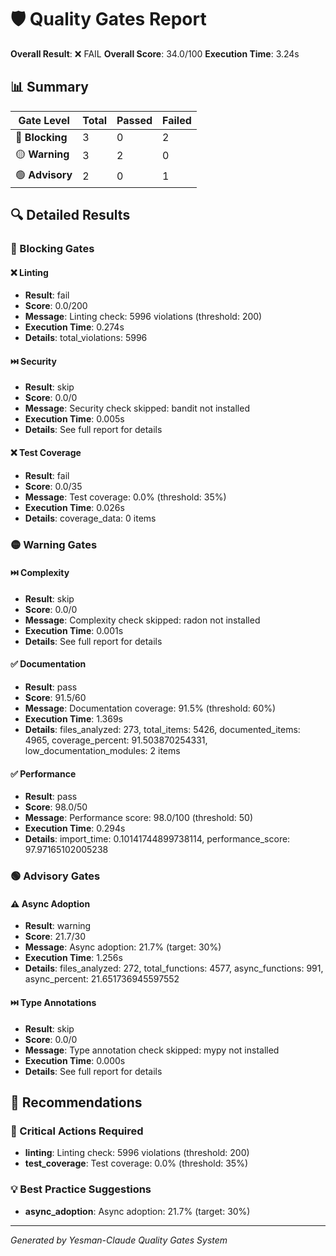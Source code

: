 # 🛡️ Quality Gates Report

**Overall Result**: ❌ FAIL
**Overall Score**: 34.0/100
**Execution Time**: 3.24s

## 📊 Summary

| Gate Level | Total | Passed | Failed |
|------------|-------|--------|--------|
| 🔴 **Blocking** | 3 | 0 | 2 |
| 🟡 **Warning** | 3 | 2 | 0 |
| 🟢 **Advisory** | 2 | 0 | 1 |

## 🔍 Detailed Results

### 🔴 Blocking Gates

#### ❌ Linting
- **Result**: fail
- **Score**: 0.0/200
- **Message**: Linting check: 5996 violations (threshold: 200)
- **Execution Time**: 0.274s
- **Details**: total_violations: 5996

#### ⏭️ Security
- **Result**: skip
- **Score**: 0.0/0
- **Message**: Security check skipped: bandit not installed
- **Execution Time**: 0.005s
- **Details**: See full report for details

#### ❌ Test Coverage
- **Result**: fail
- **Score**: 0.0/35
- **Message**: Test coverage: 0.0% (threshold: 35%)
- **Execution Time**: 0.026s
- **Details**: coverage_data: 0 items

### 🟡 Warning Gates

#### ⏭️ Complexity
- **Result**: skip
- **Score**: 0.0/0
- **Message**: Complexity check skipped: radon not installed
- **Execution Time**: 0.001s
- **Details**: See full report for details

#### ✅ Documentation
- **Result**: pass
- **Score**: 91.5/60
- **Message**: Documentation coverage: 91.5% (threshold: 60%)
- **Execution Time**: 1.369s
- **Details**: files_analyzed: 273, total_items: 5426, documented_items: 4965, coverage_percent: 91.503870254331, low_documentation_modules: 2 items

#### ✅ Performance
- **Result**: pass
- **Score**: 98.0/50
- **Message**: Performance score: 98.0/100 (threshold: 50)
- **Execution Time**: 0.294s
- **Details**: import_time: 0.10141744899738114, performance_score: 97.97165102005238

### 🟢 Advisory Gates

#### ⚠️ Async Adoption
- **Result**: warning
- **Score**: 21.7/30
- **Message**: Async adoption: 21.7% (target: 30%)
- **Execution Time**: 1.256s
- **Details**: files_analyzed: 272, total_functions: 4577, async_functions: 991, async_percent: 21.651736945597552

#### ⏭️ Type Annotations
- **Result**: skip
- **Score**: 0.0/0
- **Message**: Type annotation check skipped: mypy not installed
- **Execution Time**: 0.000s
- **Details**: See full report for details


## 🎯 Recommendations

### 🚨 Critical Actions Required
- **linting**: Linting check: 5996 violations (threshold: 200)
- **test_coverage**: Test coverage: 0.0% (threshold: 35%)

### 💡 Best Practice Suggestions
- **async_adoption**: Async adoption: 21.7% (target: 30%)

---
*Generated by Yesman-Claude Quality Gates System*
